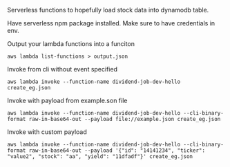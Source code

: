 Serverless functions to hopefully load stock data into dynamodb table.

Have serverless npm package installed. Make sure to have credentials in env.


Output your lambda functions into a funciton

```
aws lambda list-functions > output.json
```


Invoke from cli without event specified

```
aws lambda invoke --function-name dividend-job-dev-hello create_eg.json
```

Invoke with payload from example.son file
```
aws lambda invoke --function-name dividend-job-dev-hello --cli-binary-format raw-in-base64-out --payload file://example.json create_eg.json
```

Invoke with custom payload

```
aws lambda invoke --function-name dividend-job-dev-hello --cli-binary-format raw-in-base64-out --payload '{"id": "14141234", "ticker": "value2", "stock": "aa", "yield": "11dfadf"}' create_eg.json
```
